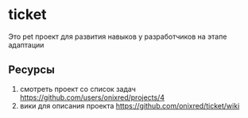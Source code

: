 # ticket

Это pet проект для развития навыков у разработчиков на этапе адаптации

## Ресурсы

1. смотреть проект со список задач https://github.com/users/onixred/projects/4
2. вики для описания проекта https://github.com/onixred/ticket/wiki





